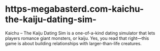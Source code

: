# https-megabasterd.com-kaichu-the-kaiju-dating-sim-
Kaichu – The Kaiju Dating Sim is a one-of-a-kind dating simulator that lets players romance giant monsters, or kaiju. Yes, you read that right—this game is about building relationships with larger-than-life creatures.
